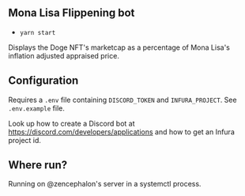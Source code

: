 ## Mona Lisa Flippening bot

- `yarn start`

Displays the Doge NFT's marketcap as a percentage of Mona Lisa's inflation adjusted appraised price.

## Configuration

Requires a `.env` file containing `DISCORD_TOKEN` and `INFURA_PROJECT`. See `.env.example` file.

Look up how to create a Discord bot at https://discord.com/developers/applications and how to get an Infura project id.

## Where run?

Running on @zencephalon's server in a systemctl process.
